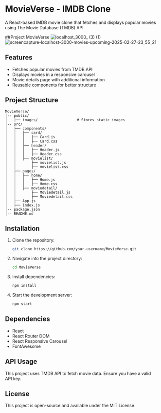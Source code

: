 # MovieVerse - IMDB Clone

A React-based IMDB movie clone that fetches and displays popular movies using The Movie Database (TMDB) API.

##Project MovieVerse
![localhost_3000_ (3) (1)](https://github.com/user-attachments/assets/49c3f72e-74eb-4e1e-bc46-6bb3a237478e)
![screencapture-localhost-3000-movies-upcoming-2025-02-27-23_55_21](https://github.com/user-attachments/assets/7c6ddaa3-d5a0-4f17-9360-7c2822062ddb)

## Features
- Fetches popular movies from TMDB API
- Displays movies in a responsive carousel
- Movie details page with additional information
- Reusable components for better structure
  

## Project Structure

```
MovieVerse/
│-- public/
│   ├── images/                  # Stores static images
│-- src/
│   ├── components/              
│   │   ├── card/
│   │   │   ├── Card.js
│   │   │   ├── Card.css
│   │   ├── header/
│   │   │   ├── Header.js
│   │   │   ├── Header.css
│   │   ├── movielist/
│   │       ├── movielist.js
│   │       ├── movielist.css
│   ├── pages/                   
│   │   ├── home/
│   │   │   ├── Home.js
│   │   │   ├── Home.css
│   │   ├── moviedetail/
│   │       ├── Moviedetail.js
│   │       ├── Moviedetail.css
│   ├── App.js                    
│   ├── index.js                  
│-- package.json                   
│-- README.md                     
```

## Installation

1. Clone the repository:
   ```sh
   git clone https://github.com/your-username/MovieVerse.git
   ```

2. Navigate into the project directory:
   ```sh
   cd MovieVerse
   ```

3. Install dependencies:
   ```sh
   npm install
   ```

4. Start the development server:
   ```sh
   npm start
   ```

## Dependencies
- React
- React Router DOM
- React Responsive Carousel
- FontAwesome

## API Usage
This project uses TMDB API to fetch movie data. Ensure you have a valid API key.

## License
This project is open-source and available under the MIT License.





